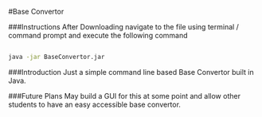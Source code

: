 #Base Convertor

###Instructions
After Downloading navigate to the file using terminal / command prompt and execute the following command

```bash

java -jar BaseConvertor.jar
```

###Introduction
Just a simple command line based Base Convertor built in Java.

###Future Plans
May build a GUI for this at some point and allow other students to have an easy accessible base convertor.
